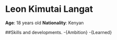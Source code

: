 # Leon Kimutai Langat
**Age**: 18 years old
**Nationality**: Kenyan

##Skills and developments.
-{Ambition}
-{Learned}
